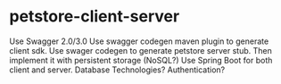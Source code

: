 # petstore-client-server
Use Swagger 2.0/3.0
    Use swagger codegen maven plugin to generate client sdk.
    Use swager codegen to generate petstore server stub. Then implement it with persistent storage (NoSQL?)
    Use Spring Boot for both client and server.
    Database Technologies?
    Authentication?